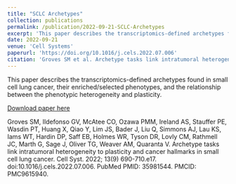 ```yaml
---
title: "SCLC Archetypes"
collection: publications
permalink: /publication/2022-09-21-SCLC-Archetypes
excerpt: 'This paper describes the transcriptomics-defined archetypes found in small cell lung cancer, their enriched/selected phenotypes, and the relationship between the phenotypic heterogeneity and plasticity.'
date: 2022-09-21
venue: 'Cell Systems'
paperurl: 'https://doi.org/10.1016/j.cels.2022.07.006'
citation: 'Groves SM et al. Archetype tasks link intratumoral heterogeneity to plasticity and cancer hallmarks in small cell lung cancer. Cell Syst. 2022; 13(9) 690-710.e17. doi:10.1016/j.cels.2022.07.006. PubMed PMID: 35981544. PMCID: PMC9615940.'
---
```

This paper describes the transcriptomics-defined archetypes found in small cell lung cancer, their enriched/selected phenotypes, and the relationship between the phenotypic heterogeneity and plasticity.

[Download paper here](https://doi.org/10.1016/j.cels.2022.07.006)

Groves SM, Ildefonso GV, McAtee CO, Ozawa PMM, Ireland AS, Stauffer PE, Wasdin PT, Huang X, Qiao Y, Lim JS, Bader J, Liu Q, Simmons AJ, Lau KS, Iams WT, Hardin DP, Saff EB, Holmes WR, Tyson DR, Lovly CM, Rathmell JC, Marth G, Sage J, Oliver TG, Weaver AM, Quaranta V. Archetype tasks link intratumoral heterogeneity to plasticity and cancer hallmarks in small cell lung cancer. Cell Syst. 2022; 13(9) 690-710.e17. doi:10.1016/j.cels.2022.07.006. PubMed PMID: 35981544. PMCID: PMC9615940.

